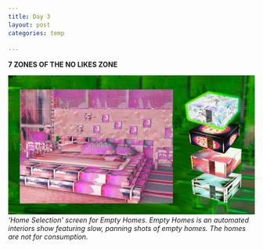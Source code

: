 ```yaml
---
title: Day 3
layout: post
categories: temp

---
```


**7 ZONES OF THE NO LIKES ZONE**

![](/assets/7days/3.png)
_'Home Selection' screen for Empty Homes. Empty Homes is an automated interiors show featuring slow, panning shots of empty homes. The homes are not for consumption._
